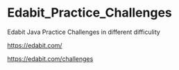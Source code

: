 # Edabit_Practice_Challenges

Edabit Java Practice Challenges in different difficulity

https://edabit.com/

https://edabit.com/challenges
